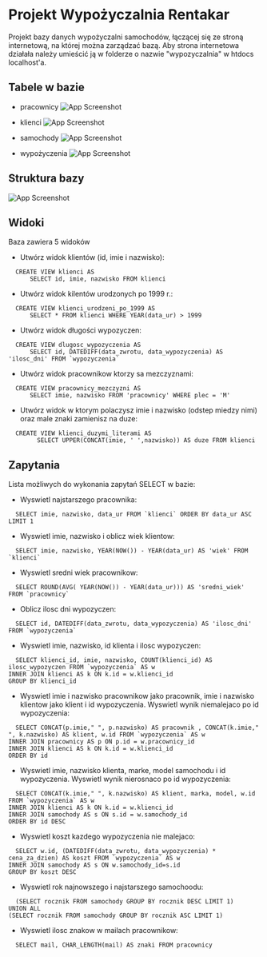 
# Projekt Wypożyczalnia Rentakar

Projekt bazy danych wypożyczalni samochodów, łączącej się ze stroną internetową, na której można zarządzać bazą.
Aby strona internetowa działała należy umieścić ją w folderze o nazwie "wypozyczalnia" w htdocs localhost'a.

## Tabele w bazie

- pracownicy
![App Screenshot](https://i.ibb.co/CWszVTG/Screenshot-2024-03-06-182421.png)

- klienci
![App Screenshot](https://i.ibb.co/K092Wk3/Screenshot-2024-03-06-182426.png)

- samochody
![App Screenshot](https://i.ibb.co/QXr9NGX/Screenshot-2024-03-06-182431.png)

- wypożyczenia
![App Screenshot](https://i.ibb.co/kxdtRvG/Screenshot-2024-03-06-182436.png)


## Struktura bazy

![App Screenshot](https://i.ibb.co/4M85g3C/struktura.png)


## Widoki

Baza zawiera 5 widoków

- Utwórz widok klientów (id, imie i nazwisko):
```nazwa
  CREATE VIEW klienci AS
      SELECT id, imie, nazwisko FROM klienci
```

- Utwórz widok kilentów urodzonych po 1999 r.:
```nazwa
  CREATE VIEW klienci_urodzeni_po_1999 AS
      SELECT * FROM klienci WHERE YEAR(data_ur) > 1999
```

- Utwórz widok długości wypozyczen:
```nazwa
  CREATE VIEW dlugosc_wypozyczenia AS
      SELECT id, DATEDIFF(data_zwrotu, data_wypozyczenia) AS 'ilosc_dni' FROM `wypozyczenia`
```

- Utwórz widok pracownikow ktorzy sa mezczyznami:
```nazwa
  CREATE VIEW pracownicy_mezczyzni AS
      SELECT imie, nazwisko FROM 'pracownicy' WHERE plec = 'M'
```

- Utwórz widok w ktorym polaczysz imie i nazwisko (odstep miedzy nimi) oraz male znaki zamienisz na duze:
```nazwa
  CREATE VIEW klienci_duzymi_literami AS
 	    SELECT UPPER(CONCAT(imie, ' ',nazwisko)) AS duze FROM klienci 
```
## Zapytania

Lista możliwych do wykonania zapytań SELECT w bazie:

- Wyswietl najstarszego pracownika:
```zapytanie
  SELECT imie, nazwisko, data_ur FROM `klienci` ORDER BY data_ur ASC LIMIT 1
```

- Wyswietl imie, nazwisko i oblicz wiek klientow: 
```zapytanie
  SELECT imie, nazwisko, YEAR(NOW()) - YEAR(data_ur) AS 'wiek' FROM `klienci`
```

- Wyswietl sredni wiek pracownikow: 
```zapytanie
  SELECT ROUND(AVG( YEAR(NOW()) - YEAR(data_ur))) AS 'sredni_wiek' FROM `pracownicy`
```

- Oblicz ilosc dni wypozyczen:
```zapytanie
  SELECT id, DATEDIFF(data_zwrotu, data_wypozyczenia) AS 'ilosc_dni' FROM `wypozyczenia`
```

- Wyswietl imie, nazwisko, id klienta i ilosc wypozyczen: 
```zapytanie
  SELECT klienci_id, imie, nazwisko, COUNT(klienci_id) AS ilosc_wypozyczen FROM `wypozyczenia` AS w
INNER JOIN klienci AS k ON k.id = w.klienci_id
GROUP BY klienci_id
```

- Wyswietl imie i nazwisko pracownikow jako pracownik, imie i nazwisko klientow jako klient i id wypozyczenia. Wyswietl wynik niemalejaco po id wypozyczenia:
```zapytanie
  SELECT CONCAT(p.imie," ", p.nazwisko) AS pracownik , CONCAT(k.imie," ", k.nazwisko) AS klient, w.id FROM `wypozyczenia` AS w
INNER JOIN pracownicy AS p ON p.id = w.pracownicy_id
INNER JOIN klienci AS k ON k.id = w.klienci_id
ORDER BY id
```

- Wyswietl imie, nazwisko klienta, marke, model samochodu i id wypozyczenia. Wyswietl wynik nierosnaco po id wypozyczenia:
```zapytanie
  SELECT CONCAT(k.imie," ", k.nazwisko) AS klient, marka, model, w.id FROM `wypozyczenia` AS w
INNER JOIN klienci AS k ON k.id = w.klienci_id
INNER JOIN samochody AS s ON s.id = w.samochody_id
ORDER BY id DESC
```

- Wyswietl koszt kazdego wypozyczenia nie malejaco:
```zapytanie
  SELECT w.id, (DATEDIFF(data_zwrotu, data_wypozyczenia) * cena_za_dzien) AS koszt FROM `wypozyczenia` AS w
INNER JOIN samochody AS s ON w.samochody_id=s.id
GROUP BY koszt DESC
```

- Wyswietl rok najnowszego i najstarszego samochoodu:
```zapytanie
  (SELECT rocznik FROM samochody GROUP BY rocznik DESC LIMIT 1)
UNION ALL
(SELECT rocznik FROM samochody GROUP BY rocznik ASC LIMIT 1)
```

- Wyswietl ilosc znakow w mailach pracownikow:
```zapytanie
  SELECT mail, CHAR_LENGTH(mail) AS znaki FROM pracownicy
```
